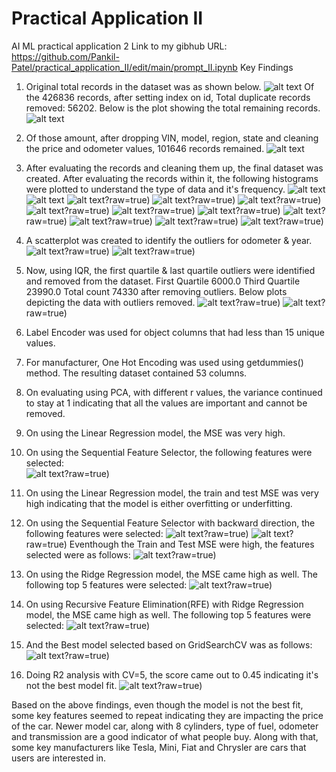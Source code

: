 # Practical Application II
AI ML practical application 2
Link to my gibhub URL: https://github.com/Pankil-Patel/practical_application_II/edit/main/prompt_II.ipynb
Key Findings
1. Original total records in the dataset was as shown below.
![alt text](https://github.com/Pankil-Patel/practical_application_II/blob/main/images/1_Barplot_records_with_null_values.PNG)
   Of the 426836 records, after setting index on id, Total duplicate records removed: 56202. Below is the plot showing the total remaining records.
 ![alt text](https://github.com/Pankil-Patel/practical_application_II/blob/main/images/2_Barplot_records_after_duplicates.PNG)
 2. Of those amount, after dropping VIN, model, region, state and cleaning the price and odometer values, 101646 records remained. 
 ![alt text](https://github.com/Pankil-Patel/practical_application_II/blob/main/images/3_Barplot_records_after_removing_unwanted_columns.png)
 3. After evaluating the records and cleaning them up, the final dataset was created. After evaluating the records within it, the following histograms were plotted to understand the type of data and it's frequency.
 ![alt text](https://github.com/Pankil-Patel/practical_application_II/blob/main/images/4a_Histogram_Price.png)
 ![alt text](https://github.com/Pankil-Patel/practical_application_II/blob/main/images/4b_Histogram_year.png)
 ![alt text](https://github.com/Pankil-Patel/practical_application_II/blob/main/images/4c_Histogram_manufacturer.png)?raw=true)
 ![alt text](https://github.com/Pankil-Patel/practical_application_II/blob/main/images/4d_Histogram_condition.png)?raw=true)
 ![alt text](https://github.com/Pankil-Patel/practical_application_II/blob/main/images/4e_Histogram_cylinders.png)?raw=true)
 ![alt text](https://github.com/Pankil-Patel/practical_application_II/blob/main/images/4f_Histogram_fuel.png)?raw=true)
 ![alt text](https://github.com/Pankil-Patel/practical_application_II/blob/main/images/4g_Histogram_odometer.png)?raw=true)
 ![alt text](https://github.com/Pankil-Patel/practical_application_II/blob/main/images/4h_Histogram_titlestatus.png)?raw=true)
 ![alt text](https://github.com/Pankil-Patel/practical_application_II/blob/main/images/4i_Histogram_transmission.png)?raw=true)
 ![alt text](https://github.com/Pankil-Patel/practical_application_II/blob/main/images/4j_Histogram_drive.png)?raw=true)
 ![alt text](https://github.com/Pankil-Patel/practical_application_II/blob/main/images/4k_Histogram_type.png)?raw=true)
 ![alt text](https://github.com/Pankil-Patel/practical_application_II/blob/main/images/4l_Histogram_paint_color.png)?raw=true)
 
 4. A scatterplot was created to identify the outliers for odometer & year. 
 ![alt text](https://github.com/Pankil-Patel/practical_application_II/blob/main/images/5a_year_vs_price.png)?raw=true)
 ![alt text](https://github.com/Pankil-Patel/practical_application_II/blob/main/images/5b_odometer_vs_price.png)?raw=true)

 5. Now, using IQR, the first quartile & last quartile outliers were identified and removed from the dataset. 
      First Quartile 6000.0
      Third Quartile 23990.0
      Total count 74330 after removing outliers.
    Below plots depicting the data with outliers removed.
 ![alt text](https://github.com/Pankil-Patel/practical_application_II/blob/main/images/5c_year_vs_price_nooutliers.png)?raw=true)
 ![alt text](https://github.com/Pankil-Patel/practical_application_II/blob/main/images/5d_odometer_vs_price_nooutliers.png)?raw=true)

 6. Label Encoder was used for object columns that had less than 15 unique values.
 7. For manufacturer, One Hot Encoding was used using getdummies() method. The resulting dataset contained 53 columns.
 8. On evaluating using PCA, with different r values, the variance continued to stay at 1 indicating that all the values are 
    important and cannot be removed. 
 9. On using the Linear Regression model, the MSE was very high.

 10. On using the Sequential Feature Selector, the following features were selected:   
 ![alt text](https://github.com/Pankil-Patel/practical_application_II/blob/main/images/10_LinearRegression_SequentialFeatureSelection.png)?raw=true)
 7. On using the Linear Regression model, the train and test MSE was very high indicating that the model is either overfitting or underfitting.
 8. On using the Sequential Feature Selector with backward direction, the following features were selected:
  ![alt text](https://github.com/Pankil-Patel/practical_application_II/blob/main/images/11_TrainTestMSE_SFS_LinearRegression_BackwardSelector.png)?raw=true)
   ![alt text](https://github.com/Pankil-Patel/practical_application_II/blob/main/images/11_TrainTestMSE_SFS_LinearRegression.png)?raw=true)
    Eventhough the Train and Test MSE were high, the features selected were as follows:
       ![alt text](https://github.com/Pankil-Patel/practical_application_II/blob/main/images/12_SelectedFeatures_BackwardSelection.png)?raw=true)
 9. On using the Ridge Regression model, the MSE came high as well. The following top 5 features were selected:
 ![alt text](https://github.com/Pankil-Patel/practical_application_II/blob/main/images/13_RidgeRegression_MSE_FeatureSelection.png)?raw=true)
 10. On using Recursive Feature Elimination(RFE) with Ridge Regression model, the MSE came high as well. The following top 5 features were selected:
  ![alt text](https://github.com/Pankil-Patel/practical_application_II/blob/main/images/14_RFE_RidgeRegression_MSE_FeatureSelection.png)?raw=true)
11. And the Best model selected based on GridSearchCV was as follows:
  ![alt text](https://github.com/Pankil-Patel/practical_application_II/blob/main/images/15_CrossValidation_GridSearchCV_BestModel_MSE.png)?raw=true)
12. Doing R2 analysis with CV=5, the score came out to 0.45 indicating it's not the best model fit.
  ![alt text](https://github.com/Pankil-Patel/practical_application_II/blob/main/images/16_R2_CoefficientofDetermination.png)?raw=true)

 Based on the above findings, even though the model is not the best fit, some key features seemed to repeat indicating they are impacting the price of the car. Newer model car, along with 8 cylinders, type of fuel, odometer and transmission are a good indicator of what people buy. Along with that, some key manufacturers like Tesla, Mini, Fiat and Chrysler are cars that users are interested in.
